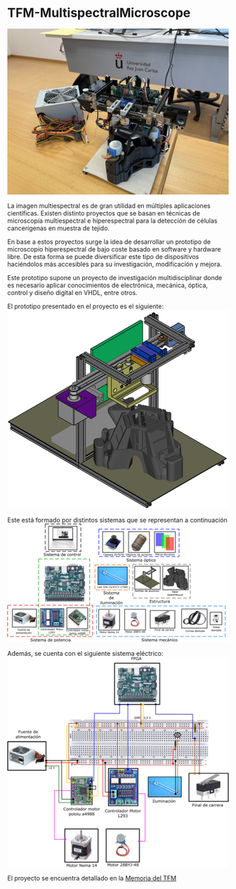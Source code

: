# TFM-MultispectralMicroscope

![PrototipoReal](/img/prototipoReal.jpg)

La imagen multiespectral es de gran utilidad en múltiples aplicaciones científicas. Existen distinto proyectos que se basan en técnicas de microscopía multiespectral e hiperespectral para la detección de células cancerígenas en muestra de tejido.

En base a estos proyectos surge la idea de desarrollar un prototipo de microscopio hiperespectral de bajo coste basado en software y hardware libre. De esta forma se puede diversificar este tipo de dispositivos haciéndolos más accesibles para su investigación, modificación y mejora.

Este prototipo supone un proyecto de investigación multidisciplinar donde es necesario aplicar conocimientos de electrónica, mecánica, óptica, control y diseño digital en VHDL, entre otros.

El prototipo presentado en el proyecto es el siguiente:
![prototipo](/img/prototipo.png)

Este está formado por distintos sistemas que se representan a continuación
![sistemas](/img/esquema_simple.png)

Además, se cuenta con el siguiente sistema eléctrico:
![esquema_electrico](/img/esquemaElectricoDetalle.png)

El proyecto se encuentra detallado en la [Memoria del TFM](/doc/TFM_Mu%C3%B1oz_Bernal_David.pdf)

